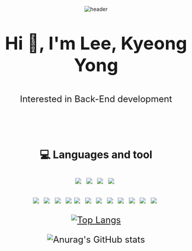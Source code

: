 <!--
**LeeKyeongYong/LeeKyeongYong** is a ✨ _special_ ✨ repository because its `README.md` (this file) appears on your GitHub profile.

Here are some ideas to get you started:

- 🔭 I’m currently working on ...
- 🌱 I’m currently learning ...
- 👯 I’m looking to collaborate on ...
- 🤔 I’m looking for help with ...
- 💬 Ask me about ...
- 📫 How to reach me: ...
- 😄 Pronouns: ...
- ⚡ Fun fact: ...
-->
<div align="center">
  
![header](https://capsule-render.vercel.app/api?type=Soft&color=auto&height=300&section=header&text=KyeongYongLee&fontSize=90)
  
</div>
<br/>

### <p align="center"> <font size="+5"> Hi 👋,  I'm Lee, Kyeong Yong </p>
<p align="center"><font size="+2">Interested in Back-End development</p>
<br/>
  
### <p align="center"> 💻 Languages and tool  </p>


<p align="center"> <img src="https://img.shields.io/badge/Java-007396?style=flat-square&logo=Java&logoColor=white"/></a>&nbsp
                   <img src="https://img.shields.io/badge/kotlin-00599C?style=flat-square&logo=Kotlin&logoColor=white"/></a>&nbsp
                   <img src="https://img.shields.io/badge/Python-3766AB?style=flat-square&logo=Python&logoColor=white"/></a>&nbsp
                   <img src="https://img.shields.io/badge/swift-3766AB?style=flat-square&logo=Swift&logoColor=white"/></a>&nbsp
</p>

<p align="center"> <img src="https://img.shields.io/badge/Spring Boot-6DB33F?style=flat-square&logo=SpringBoot&logoColor=white"/></a>&nbsp
                   <img src="https://img.shields.io/badge/Spring JPA-6DB33F?style=flat-square&logo=SpringBoot&logoColor=white"/></a>&nbsp
                   <img src="https://img.shields.io/badge/Spring Security-6DB33F?style=flat-square&logo=SpringBoot&logoColor=white"/></a>&nbsp
                   <img src="https://img.shields.io/badge/Thymeleaf-005F0F?style=flat-square&logo=Thymeleaf&logoColor=white"/>
                   <img src="https://img.shields.io/badge/MariaDB-232F3E?style=flat-square&logo=MariaDB&logoColor=white"/></a>&nbsp
                   <img src="https://img.shields.io/badge/MySQL-4479A1?style=flat-square&logo=MySQL&logoColor=white"/></a>&nbsp
                   <img src="https://img.shields.io/badge/Oracle-CC2927?style=flat-square&logo=Oracle&logoColor=white"/></a>&nbsp 
                   <img src="https://img.shields.io/badge/Docker-2496ED?style=flat-square&logo=Docker&logoColor=white"/></a>&nbsp 
                   <img src="https://img.shields.io/badge/Docker Compose-2496ED?style=flat-square&logo=Docker&logoColor=white"/></a>&nbsp
                   <img src="https://img.shields.io/badge/AWS-232F3E?style=flat-square&logo=Amazon AWS&logoColor=white"/></a>&nbsp
                   <img src="https://img.shields.io/badge/Redis-DC382D?style=flat-square&logo=Redis&logoColor=white"/></a>&nbsp
                   <img src="https://img.shields.io/badge/Kafka-231F20?style=flat-square&logo=Apache Kafka&logoColor=white"/></a>&nbsp
</p>


<div align="center">


[![Top Langs](https://github-readme-stats.vercel.app/api/top-langs/?username=LeeKyeongYong&langs_count=10&layout=compact)]()
  
![Anurag's GitHub stats](https://github-readme-stats.vercel.app/api?username=LeeKyeongYong&show_icons=true&theme=codeSTACKr)


</div>
